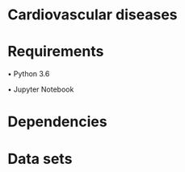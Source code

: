 # Cardiovascular diseases

# Requirements

• Python 3.6

• Jupyter Notebook

# Dependencies

# Data sets
